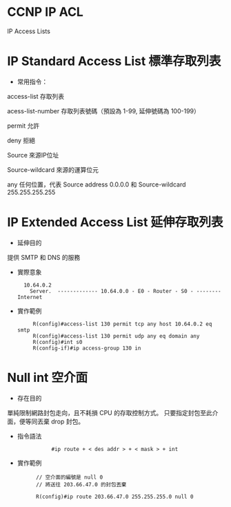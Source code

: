 # CCNP IP ACL
IP Access Lists


# IP Standard Access List 標準存取列表

* 常用指令：

access-list 存取列表

acess-list-number 存取列表號碼（預設為 1-99, 延伸號碼為 100-199）

permit 允許

deny 拒絕

Source 來源IP位址

Source-wildcard 來源的運算位元

any 任何位置，代表 Source address 0.0.0.0 和 Source-wildcard 255.255.255.255

# IP Extended Access List 延伸存取列表

* 延伸目的

提供 SMTP 和 DNS 的服務

* 實際意象

        10.64.0.2
          Server.  ------------- 10.64.0.0 - E0 - Router - S0 - --------    Internet
          


* 實作範例


           R(config)#access-list 130 permit tcp any host 10.64.0.2 eq smtp
           R(config)#access-list 130 permit udp any eq domain any
           R(config)#int s0
           R(config-if)#ip access-group 130 in


# Null int 空介面

* 存在目的

單純限制網路封包走向，且不耗損 CPU 的存取控制方式。
只要指定封包至此介面，便等同丟棄 drop 封包。

* 指令語法

                 #ip route + < des addr > + < mask > + int
            

* 實作範例

            // 空介面的編號是 null 0
            // 將送往 203.66.47.0 的封包丟棄

            R(config)#ip route 203.66.47.0 255.255.255.0 null 0


